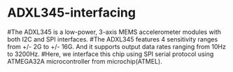 # ADXL345-interfacing
#The ADXL345 is a low-power, 3-axis MEMS accelerometer modules with both I2C and SPI interfaces. 
#The ADXL345 features 4 sensitivity ranges from +/- 2G to +/- 16G. And it supports output data rates ranging from 10Hz to 3200Hz.
#Here, we interface this chip using SPI serial protocol using ATMEGA32A microcontroller from microchip(ATMEL).
